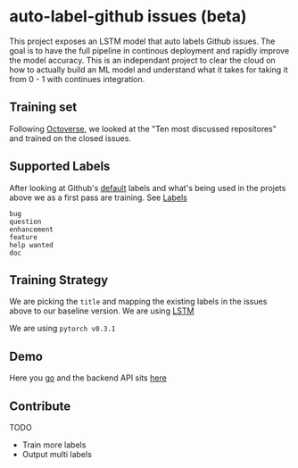 # auto-label-github issues (beta)

This project exposes an LSTM model that auto labels Github issues. The goal is to have the full pipeline in continous deployment and rapidly improve the model accuracy. This is an independant project to clear the cloud on how to actually build an ML model and understand what it takes for taking it from 0 - 1 with continues integration.

## Training set

Following [Octoverse](https://octoverse.github.com/), we looked at the "Ten most discussed repositores" and trained on the closed
issues.


## Supported Labels

After looking at Github's [default](https://help.github.com/articles/about-labels/) labels and what's being used in the projets above we as a first pass are training. See [Labels](app/server/data/data.labels.csv)

```
bug
question
enhancement
feature
help wanted
doc
```

## Training Strategy

We are picking the `title` and mapping the existing labels in the issues above to our baseline version. We are using [LSTM](http://colah.github.io/posts/2015-08-Understanding-LSTMs/)

We are using `pytorch v0.3.1`

## Demo

Here you [go](https://cggaurav.net/auto-label-github-issues/) and the backend API sits [here](https://algi.herokuapp.com/)

## Contribute

TODO

* Train more labels
* Output multi labels
